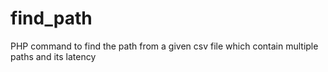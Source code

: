 # find_path
PHP command to find the path from a given  csv file which contain multiple paths and its latency
